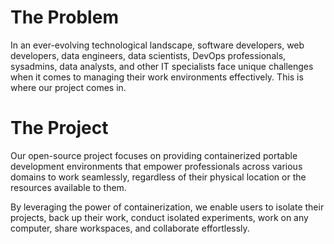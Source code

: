 

# The Problem

In an ever-evolving technological landscape, software developers, web developers, data engineers, data scientists, 
DevOps professionals, sysadmins, data analysts, and other IT specialists face unique challenges when it comes to 
managing their work environments effectively. This is where our project comes in.


# The Project

Our open-source project focuses on providing containerized portable development environments that empower professionals across various 
domains to work seamlessly, regardless of their physical location or the resources available to them. 

By leveraging the power 
of containerization, we enable users to isolate their projects, back up their work, conduct isolated experiments, work on any 
computer, share workspaces, and collaborate effortlessly.

